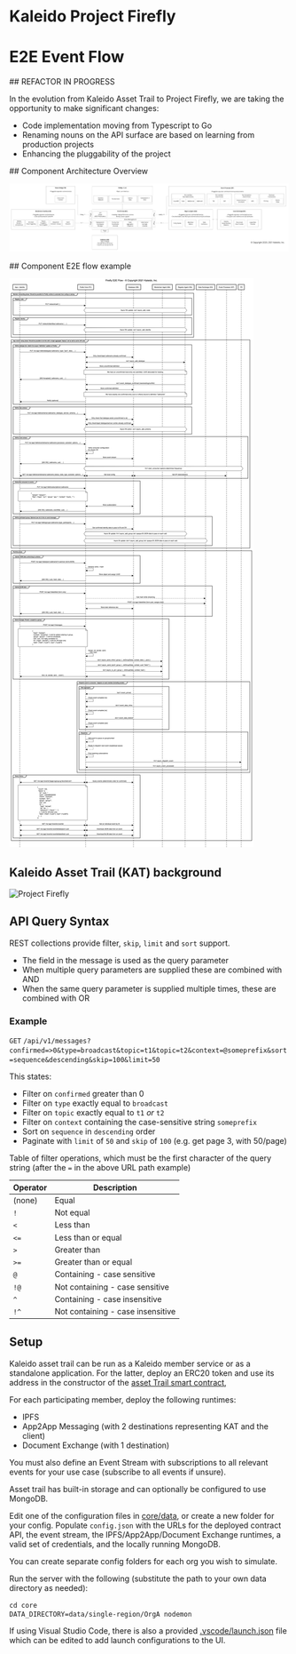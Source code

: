 # Kaleido Project Firefly

# E2E Event Flow

## REFACTOR IN PROGRESS

In the evolution from Kaleido Asset Trail to Project Firefly, we are taking the opportunity to make significant changes:

- Code implementation moving from Typescript to Go
- Renaming nouns on the API surface are based on learning from production projects
- Enhancing the pluggability of the project

## Component Architecture Overview

![Project Firefly Component Architecture](architecture/firefly_component_architecture.jpg)

## Component E2E flow example

![Project Firefly E2E flow example](architecture/firefly_flow_overview_sequencediagram.png)

## Kaleido Asset Trail (KAT) background

![Project Firefly](firefly_overview.png)

## API Query Syntax

REST collections provide filter, `skip`, `limit` and `sort` support.
- The field in the message is used as the query parameter
- When multiple query parameters are supplied these are combined with AND
- When the same query parameter is supplied multiple times, these are combined with OR


### Example

`GET` `/api/v1/messages?confirmed=>0&type=broadcast&topic=t1&topic=t2&context=@someprefix&sort=sequence&descending&skip=100&limit=50`

This states:

- Filter on `confirmed` greater than 0
- Filter on `type` exactly equal to `broadcast`
- Filter on `topic` exactly equal to `t1` _or_ `t2`
- Filter on `context` containing the case-sensitive string `someprefix`
- Sort on `sequence` in `descending` order
- Paginate with `limit` of `50` and `skip` of `100` (e.g. get page 3, with 50/page)

Table of filter operations, which must be the first character of the query string (after the `=` in the above URL path example)

| Operator | Description                       |
|----------|-----------------------------------|
| (none)   | Equal                             |
| `!`      | Not equal                         |
| `<`      | Less than                         |
| `<=`     | Less than or equal                |
| `>`      | Greater than                      |
| `>=`     | Greater than or equal             |
| `@`      | Containing - case sensitive       |
| `!@`     | Not containing - case sensitive   |
| `^`      | Containing - case insensitive     |
| `!^`     | Not containing - case insensitive |

## Setup

Kaleido asset trail can be run as a Kaleido member service or as a standalone application.
For the latter, deploy an ERC20 token and use its address in the constructor of the [asset Trail smart contract](solidity_new/contracts/AssetTrail.sol),

For each participating member, deploy the following runtimes:
* IPFS
* App2App Messaging (with 2 destinations representing KAT and the client)
* Document Exchange (with 1 destination)

You must also define an Event Stream with subscriptions to all relevant
events for your use case (subscribe to all events if unsure).

Asset trail has built-in storage and can optionally be configured to use MongoDB.

Edit one of the configuration files in [core/data](core/data), or create a new folder for your config.
Populate `config.json` with the URLs for the deployed contract API, the event stream, the IPFS/App2App/Document
Exchange runtimes, a valid set of credentials, and the locally running MongoDB.

You can create separate config folders for each org you wish to simulate.

Run the server with the following (substitute the path to your own data directory as needed):
```
cd core
DATA_DIRECTORY=data/single-region/OrgA nodemon
```

If using Visual Studio Code, there is also a provided [.vscode/launch.json](launch.json) file which can be
edited to add launch configurations to the UI.
